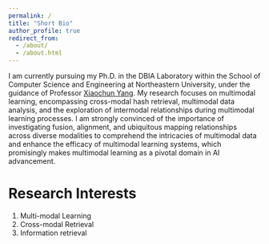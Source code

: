 ```yaml
---
permalink: /
title: "Short Bio"
author_profile: true
redirect_from: 
  - /about/
  - /about.html
---
```


I am currently pursuing my Ph.D. in the DBIA Laboratory within the School of Computer Science and Engineering at Northeastern University, under the guidance of Professor [Xiaochun Yang](http://faculty.neu.edu.cn/yangxiaochun/zh_CN/index/97024/list/index.htm). 
My research focuses on multimodal learning, encompassing cross-modal hash retrieval, multimodal data analysis, and the exploration of intermodal relationships during multimodal learning processes. 
I am strongly convinced of the importance of investigating fusion, alignment, and ubiquitous mapping relationships across diverse modalities to comprehend the intricacies of multimodal data and enhance the efficacy of multimodal learning systems, which promisingly makes multimodal learning as a pivotal domain in AI advancement.

Research Interests
======
1. Multi-modal Learning
2. Cross-modal Retrieval
3. Information retrieval

